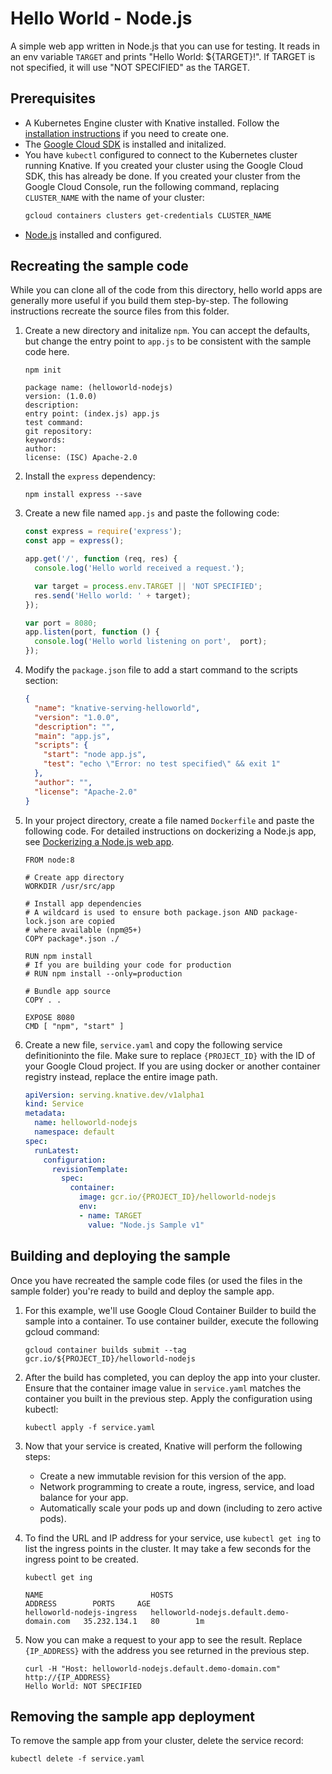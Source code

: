# Hello World - Node.js

A simple web app written in Node.js that you can use for testing.
It reads in an env variable `TARGET` and prints "Hello World: ${TARGET}!". If
TARGET is not specified, it will use "NOT SPECIFIED" as the TARGET.

## Prerequisites

* A Kubernetes Engine cluster with Knative installed. Follow the
[installation instructions](https://github.com/knative/install/) if you need to create one.
* The [Google Cloud SDK](https://cloud.google.com/sdk/docs/) is installed and initalized.
* You have `kubectl` configured to connect to the Kubernetes cluster running Knative.
  If you created your cluster using the Google Cloud SDK, this has already be done. If you
  created your cluster from the Google Cloud Console, run the following command, replacing
  `CLUSTER_NAME` with the name of your cluster:
  ```bash
  gcloud containers clusters get-credentials CLUSTER_NAME
  ```
* [Node.js](https://nodejs.org/en/) installed and configured.

## Recreating the sample code

While you can clone all of the code from this directory, hello world apps are
generally more useful if you build them step-by-step. The following instructions
recreate the source files from this folder.

1. Create a new directory and initalize `npm`. You can accept the defaults, but change the entry point to `app.js` to be consistent with the sample code here.

    ```shell
    npm init

    package name: (helloworld-nodejs) 
    version: (1.0.0) 
    description: 
    entry point: (index.js) app.js
    test command: 
    git repository: 
    keywords: 
    author: 
    license: (ISC) Apache-2.0
    ```

1. Install the `express` dependency:

    ```shell
    npm install express --save
    ```

1. Create a new file named `app.js` and paste the following code:

    ```js
    const express = require('express');
    const app = express();

    app.get('/', function (req, res) {
      console.log('Hello world received a request.');

      var target = process.env.TARGET || 'NOT SPECIFIED';
      res.send('Hello world: ' + target);
    });

    var port = 8080;
    app.listen(port, function () {
      console.log('Hello world listening on port',  port);
    });
    ```

1. Modify the `package.json` file to add a start command to the scripts section:

    ```json
    {
      "name": "knative-serving-helloworld",
      "version": "1.0.0",
      "description": "",
      "main": "app.js",
      "scripts": {
        "start": "node app.js",
        "test": "echo \"Error: no test specified\" && exit 1"
      },
      "author": "",
      "license": "Apache-2.0"
    }
    ```

1. In your project directory, create a file named `Dockerfile` and paste the following code. For detailed instructions on dockerizing a Node.js app, see [Dockerizing a Node.js web app](https://nodejs.org/en/docs/guides/nodejs-docker-webapp/).

    ```docker
    FROM node:8

    # Create app directory
    WORKDIR /usr/src/app

    # Install app dependencies
    # A wildcard is used to ensure both package.json AND package-lock.json are copied
    # where available (npm@5+)
    COPY package*.json ./

    RUN npm install
    # If you are building your code for production
    # RUN npm install --only=production

    # Bundle app source
    COPY . .

    EXPOSE 8080
    CMD [ "npm", "start" ]
    ```

1. Create a new file, `service.yaml` and copy the following service
definitioninto the file. Make sure to replace `{PROJECT_ID}` with the ID of your
Google Cloud project. If you are using docker or another container registry
instead, replace the entire image path.

    ```yaml
    apiVersion: serving.knative.dev/v1alpha1
    kind: Service
    metadata:
      name: helloworld-nodejs
      namespace: default
    spec:
      runLatest:
        configuration:
          revisionTemplate:
            spec:
              container:
                image: gcr.io/{PROJECT_ID}/helloworld-nodejs
                env:
                - name: TARGET
                  value: "Node.js Sample v1"
    ```

## Building and deploying the sample

Once you have recreated the sample code files (or used the files in the sample
folder) you're ready to build and deploy the sample app.

1. For this example, we'll use Google Cloud Container Builder to build the
sample into a container. To use container builder, execute the following gcloud
command:

    ```shell
    gcloud container builds submit --tag gcr.io/${PROJECT_ID}/helloworld-nodejs
    ```

1. After the build has completed, you can deploy the app into your cluster.
Ensure that the container image value in `service.yaml` matches the container
you built in the previous step. Apply the configuration using kubectl:

    ```shell
    kubectl apply -f service.yaml
    ```

1. Now that your service is created, Knative will perform the following steps:
   * Create a new immutable revision for this version of the app.
   * Network programming to create a route, ingress, service, and load balance for your app.
   * Automatically scale your pods up and down (including to zero active pods).

1. To find the URL and IP address for your service, use `kubectl get ing` to
list the ingress points in the cluster. It may take a few seconds for the
ingress point to be created.

    ```shell
    kubectl get ing

    NAME                        HOSTS                                       ADDRESS        PORTS     AGE
    helloworld-nodejs-ingress   helloworld-nodejs.default.demo-domain.com   35.232.134.1   80        1m
    ```

1. Now you can make a request to your app to see the result. Replace
`{IP_ADDRESS}` with the address you see returned in the previous step.

    ```shell
    curl -H "Host: helloworld-nodejs.default.demo-domain.com" http://{IP_ADDRESS}
    Hello World: NOT SPECIFIED
    ```

## Removing the sample app deployment

To remove the sample app from your cluster, delete the service record:

```shell
kubectl delete -f service.yaml
```